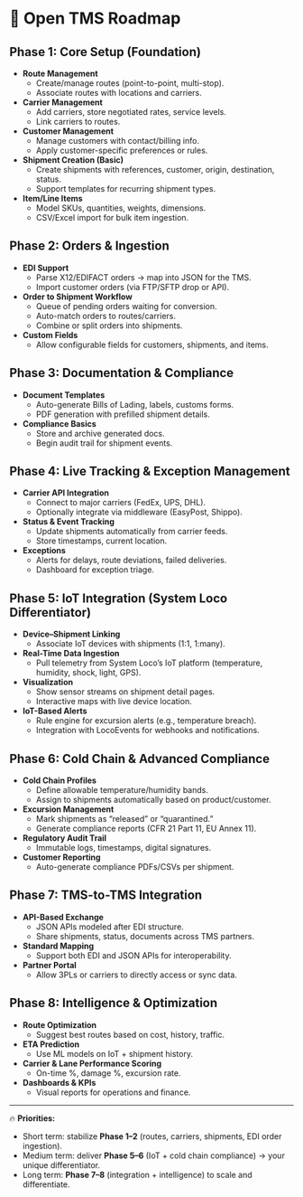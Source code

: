 # 🚚 Open TMS Roadmap

## **Phase 1: Core Setup (Foundation)**
- **Route Management**  
  - Create/manage routes (point-to-point, multi-stop).  
  - Associate routes with locations and carriers.  
- **Carrier Management**  
  - Add carriers, store negotiated rates, service levels.  
  - Link carriers to routes.  
- **Customer Management**  
  - Manage customers with contact/billing info.  
  - Apply customer-specific preferences or rules.  
- **Shipment Creation (Basic)**  
  - Create shipments with references, customer, origin, destination, status.  
  - Support templates for recurring shipment types.  
- **Item/Line Items**  
  - Model SKUs, quantities, weights, dimensions.  
  - CSV/Excel import for bulk item ingestion.  

## **Phase 2: Orders & Ingestion**
- **EDI Support**  
  - Parse X12/EDIFACT orders → map into JSON for the TMS.  
  - Import customer orders (via FTP/SFTP drop or API).  
- **Order to Shipment Workflow**  
  - Queue of pending orders waiting for conversion.  
  - Auto-match orders to routes/carriers.  
  - Combine or split orders into shipments.  
- **Custom Fields**  
  - Allow configurable fields for customers, shipments, and items.  

## **Phase 3: Documentation & Compliance**
- **Document Templates**  
  - Auto-generate Bills of Lading, labels, customs forms.  
  - PDF generation with prefilled shipment details.  
- **Compliance Basics**  
  - Store and archive generated docs.  
  - Begin audit trail for shipment events.  

## **Phase 4: Live Tracking & Exception Management**
- **Carrier API Integration**  
  - Connect to major carriers (FedEx, UPS, DHL).  
  - Optionally integrate via middleware (EasyPost, Shippo).  
- **Status & Event Tracking**  
  - Update shipments automatically from carrier feeds.  
  - Store timestamps, current location.  
- **Exceptions**  
  - Alerts for delays, route deviations, failed deliveries.  
  - Dashboard for exception triage.  

## **Phase 5: IoT Integration (System Loco Differentiator)**
- **Device–Shipment Linking**  
  - Associate IoT devices with shipments (1:1, 1:many).  
- **Real-Time Data Ingestion**  
  - Pull telemetry from System Loco’s IoT platform (temperature, humidity, shock, light, GPS).  
- **Visualization**  
  - Show sensor streams on shipment detail pages.  
  - Interactive maps with live device location.  
- **IoT-Based Alerts**  
  - Rule engine for excursion alerts (e.g., temperature breach).  
  - Integration with LocoEvents for webhooks and notifications.  

## **Phase 6: Cold Chain & Advanced Compliance**
- **Cold Chain Profiles**  
  - Define allowable temperature/humidity bands.  
  - Assign to shipments automatically based on product/customer.  
- **Excursion Management**  
  - Mark shipments as “released” or “quarantined.”  
  - Generate compliance reports (CFR 21 Part 11, EU Annex 11).  
- **Regulatory Audit Trail**  
  - Immutable logs, timestamps, digital signatures.  
- **Customer Reporting**  
  - Auto-generate compliance PDFs/CSVs per shipment.  

## **Phase 7: TMS-to-TMS Integration**
- **API-Based Exchange**  
  - JSON APIs modeled after EDI structure.  
  - Share shipments, status, documents across TMS partners.  
- **Standard Mapping**  
  - Support both EDI and JSON APIs for interoperability.  
- **Partner Portal**  
  - Allow 3PLs or carriers to directly access or sync data.  

## **Phase 8: Intelligence & Optimization**
- **Route Optimization**  
  - Suggest best routes based on cost, history, traffic.  
- **ETA Prediction**  
  - Use ML models on IoT + shipment history.  
- **Carrier & Lane Performance Scoring**  
  - On-time %, damage %, excursion rate.  
- **Dashboards & KPIs**  
  - Visual reports for operations and finance.  

---

🔥 **Priorities:**  
- Short term: stabilize **Phase 1–2** (routes, carriers, shipments, EDI order ingestion).  
- Medium term: deliver **Phase 5–6** (IoT + cold chain compliance) → your unique differentiator.  
- Long term: **Phase 7–8** (integration + intelligence) to scale and differentiate.  

